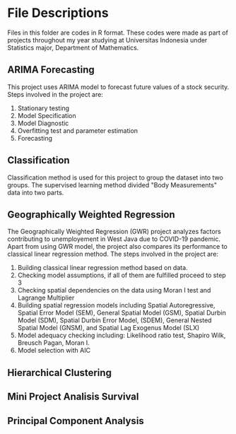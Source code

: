# File Descriptions
Files in this folder are codes in R format. These codes were made as part of projects throughout my year studying at Universitas Indonesia under Statistics major, Department of Mathematics.  
## ARIMA Forecasting
This project uses ARIMA model to forecast future values of a stock security. Steps involved in the project are:
1. Stationary testing
2. Model Specification
3. Model Diagnostic
4. Overfitting test and parameter estimation
5. Forecasting

## Classification
Classification method is used for this project to group the dataset into two groups. The supervised learning method divided "Body Measurements" data into two parts. 

## Geographically Weighted Regression 
The Geographically Weighted Regression (GWR) project analyzes factors contributing to unemployement in West Java due to COVID-19 pandemic. Apart from using GWR model, the project also compares its performance to classical linear regression method. The steps involved in the project are:
1. Building classical linear regression method based on data.
2. Checking model assumptions, if all of them are fulfilled proceed to step 3
3. Checking spatial dependencies on the data using Moran I test and Lagrange Multiplier
4. Building spatial regression models including Spatial Autoregressive, Spatial Error Model (SEM), General Spatial Model (GSM), Spatial Durbin Model (SDM), Spatial Durbin Error Model, (SDEM), General Nested Spatial Model (GNSM), and Spatial Lag Exogenus Model (SLX)
5. Model adequacy checking including: Likelihood ratio test, Shapiro Wilk, Breusch Pagan, Moran I.
6. Model selection with AIC
   
## Hierarchical Clustering


## Mini Project Analisis Survival


## Principal Component Analysis

